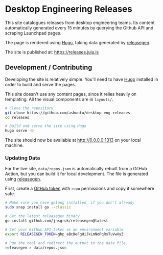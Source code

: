 # Desktop Engineering Releases

This site catalogues releases from desktop engineering teams. Its content automatically generated
every 15 minutes by querying the Github API and scraping Launchpad pages.

The page is rendered using [Hugo](https://gohugo.io), taking data generated by [releasegen](https://github.com/jnsgruk/releasegen).

The site is published at: https://releases.juju.is

## Development / Contributing

Developing the site is relatively simple. You'll need to have [Hugo](https://gohugo.io) installed
in order to build and serve the pages.

This site doesn't use any content pages, since it relies heavily on templating. All the visual
components are in `layouts/`.

```bash
# Clone the repository
git clone https://github.com/ashuntu/desktop-eng-releases
cd releases

# Build and serve the site using Hugo
hugo serve -D
```

The site should now be available at http://0.0.0.0:1313 on your local machine.

### Updating Data

For the live site, `data/repos.json` is automatically rebuilt from a GitHub Action, but you can
build it for local development. The file is generated using
[releasegen](https://github.com/jnsgruk/releasegen).

First, create a [GitHub token](https://github.com/settings/tokens) with `repo` permissions and copy
it somewhere safe.

```sh
# Make sure you have golang installed, if you don't already
sudo snap install go --classic

# Get the latest releasegen binary
go install github.com/jnsgruk/releasegen@latest

# Set your Github API token as an environment variable
export RELEASEGEN_TOKEN=ghp_aBcDeFgHiJkLmNoPqRsTuVwXyZ

# Run the tool and redirect the output to the data file.
releasegen > data/repos.json
```
